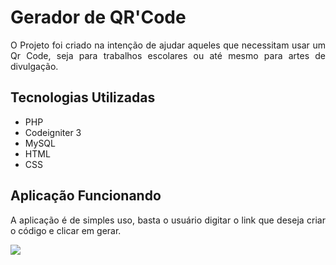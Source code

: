 # Gerador de QR'Code

<p style="text-align: justify;">O Projeto foi criado na intenção de ajudar aqueles que necessitam usar um Qr Code, seja para trabalhos escolares ou até mesmo para artes de divulgação.</p>

## Tecnologias Utilizadas

<ul>
    <li>PHP</li>
    <li>Codeigniter 3</li>
    <li>MySQL</li>
    <li>HTML</li>
    <li>CSS</li>
</ul>

## Aplicação Funcionando
<p style="text-align: justify;">A aplicação é de simples uso, basta o usuário digitar o link que deseja criar o código e clicar em gerar.</p>

<div style="display: inline_block">
    <img style="text-align: center;" src="../assets/img/tela 1.png">
</div><br>